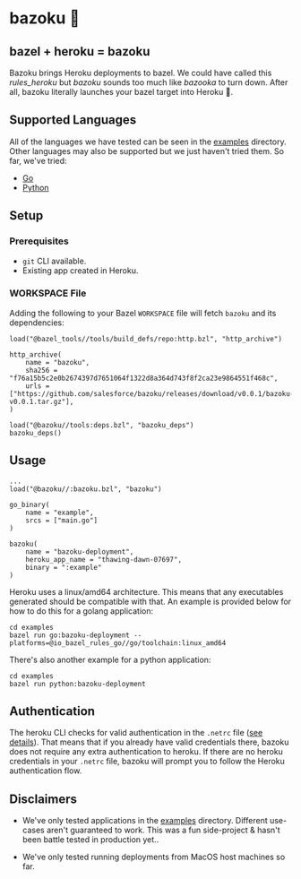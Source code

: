 # bazoku 🚀

## bazel + heroku = bazoku

Bazoku brings Heroku deployments to bazel. We could have called this *rules_heroku* but *bazoku* sounds too much like *bazooka* to turn down. After all, bazoku literally launches your bazel target into Heroku 🚀.

## Supported Languages

All of the languages we have tested can be seen in the [examples](./examples) directory. Other languages may also be supported but we just haven't tried them. So far, we've tried:

- [Go](./examples/go/BUILD.bazel)
- [Python](./examples/python/BUILD.bazel)

## Setup

### Prerequisites

- `git` CLI available.
- Existing app created in Heroku.

### WORKSPACE File

Adding the following to your Bazel `WORKSPACE` file will fetch `bazoku` and its dependencies:

```
load("@bazel_tools//tools/build_defs/repo:http.bzl", "http_archive")

http_archive(
    name = "bazoku",
    sha256 = "f76a15b5c2e0b2674397d7651064f1322d8a364d743f8f2ca23e9864551f468c",
    urls = ["https://github.com/salesforce/bazoku/releases/download/v0.0.1/bazoku-v0.0.1.tar.gz"],
)

load("@bazoku//tools:deps.bzl", "bazoku_deps")
bazoku_deps()
```

## Usage

```
...
load("@bazoku//:bazoku.bzl", "bazoku")

go_binary(
    name = "example",
    srcs = ["main.go"]
)

bazoku(
    name = "bazoku-deployment",
    heroku_app_name = "thawing-dawn-07697",
    binary = ":example"
)
```

Heroku uses a linux/amd64 architecture. This means that any executables generated should be compatible with that. An example is provided below for how to do this for a golang application:

```
cd examples
bazel run go:bazoku-deployment --platforms=@io_bazel_rules_go//go/toolchain:linux_amd64
```

There's also another example for a python application:

```
cd examples
bazel run python:bazoku-deployment
```

## Authentication

The heroku CLI checks for valid authentication in the `.netrc` file ([see details](https://devcenter.heroku.com/articles/authentication#api-token-storage)). That means that if you already have valid credentials there, bazoku does not require any extra authentication to heroku. If there are no heroku credentials in your `.netrc` file, bazoku will prompt you to follow the Heroku authentication flow.

## Disclaimers

- We've only tested applications in the [examples](./examples) directory. Different use-cases aren't guaranteed to work. This was a fun side-project & hasn't been battle tested in production yet..

- We've only tested running deployments from MacOS host machines so far.
